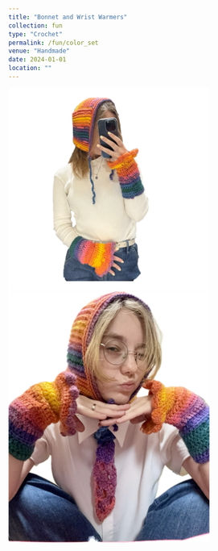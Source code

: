 ```yaml
---
title: "Bonnet and Wrist Warmers"
collection: fun
type: "Crochet"
permalink: /fun/color_set
venue: "Handmade"
date: 2024-01-01
location: ""
---
```

<p>
</p>

<img src="images/color_set.png" alt="Bonnet and Wrist Warmers" width="400" >
<img src="images/color_set2.jpg" alt="Bonnet, Wrist Warmers and a Necktie" width="400" >
